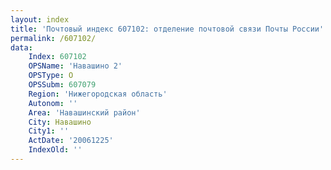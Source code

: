 ```yaml
---
layout: index
title: 'Почтовый индекс 607102: отделение почтовой связи Почты России'
permalink: /607102/
data:
    Index: 607102
    OPSName: 'Навашино 2'
    OPSType: О
    OPSSubm: 607079
    Region: 'Нижегородская область'
    Autonom: ''
    Area: 'Навашинский район'
    City: Навашино
    City1: ''
    ActDate: '20061225'
    IndexOld: ''
---
```

